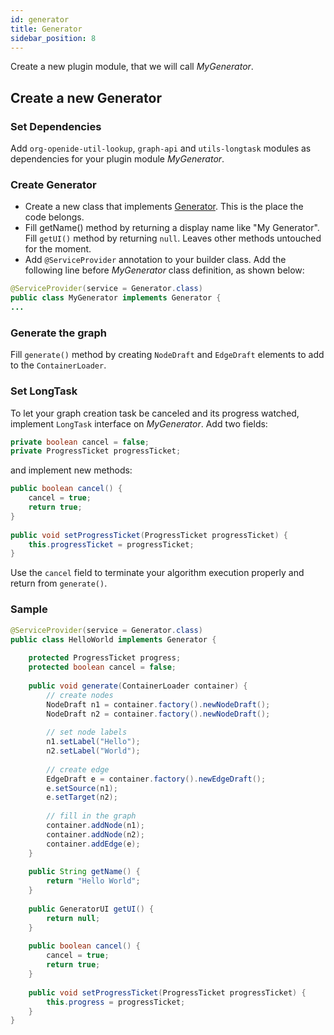 ```yaml
---
id: generator
title: Generator
sidebar_position: 8
---
```


Create a new plugin module, that we will call *MyGenerator*.

## Create a new Generator

### Set Dependencies

Add `org-openide-util-lookup`, `graph-api` and `utils-longtask` modules as dependencies for your plugin module *MyGenerator*.

### Create Generator

* Create a new class that implements [Generator](https://javadoc.io/doc/org.gephi/gephi/latest/org/gephi/io/generator/spi/Generator.html). This is the place the code belongs.
* Fill getName() method by returning a display name like "My Generator". Fill `getUI()` method by returning `null`. Leaves other methods untouched for the moment.
* Add `@ServiceProvider` annotation to your builder class. Add the following line before *MyGenerator* class definition, as shown below:

```java
@ServiceProvider(service = Generator.class)
public class MyGenerator implements Generator {
...
```

### Generate the graph

Fill `generate()` method by creating `NodeDraft` and `EdgeDraft` elements to add to the `ContainerLoader`.

### Set LongTask

To let your graph creation task be canceled and its progress watched, implement `LongTask` interface on *MyGenerator*.
Add two fields:

```java
private boolean cancel = false;
private ProgressTicket progressTicket;
```

and implement new methods:

```java
public boolean cancel() {
    cancel = true;
    return true;
}
 
public void setProgressTicket(ProgressTicket progressTicket) {
    this.progressTicket = progressTicket;
}
```

Use the `cancel` field to terminate your algorithm execution properly and return from `generate()`.

### Sample

```java
@ServiceProvider(service = Generator.class)
public class HelloWorld implements Generator {
 
    protected ProgressTicket progress;
    protected boolean cancel = false;
 
    public void generate(ContainerLoader container) {
        // create nodes
        NodeDraft n1 = container.factory().newNodeDraft();
        NodeDraft n2 = container.factory().newNodeDraft();
 
        // set node labels
        n1.setLabel("Hello");
        n2.setLabel("World");
 
        // create edge
        EdgeDraft e = container.factory().newEdgeDraft();
        e.setSource(n1);
        e.setTarget(n2);
 
        // fill in the graph
        container.addNode(n1);
        container.addNode(n2);
        container.addEdge(e);
    }
 
    public String getName() {
        return "Hello World";
    }
 
    public GeneratorUI getUI() {
        return null;
    }
 
    public boolean cancel() {
        cancel = true;
        return true;
    }
 
    public void setProgressTicket(ProgressTicket progressTicket) {
        this.progress = progressTicket;
    }
}
```